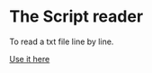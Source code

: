 # The Script reader

To read a txt file line by line.

[Use it here](https://totoshampoin.github.io/script-reader/)
